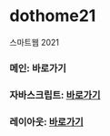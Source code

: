# dothome21
스마트웹 2021

### 메인: <a hrea="https://miyou22.github.io/dothome21/">바로가기</a>
### 자바스크립트: <a href="https://miyou22.github.io/dothome21/javascript/javascript100.html">바로가기</a>
### 레이아웃:  <a href="https://miyou22.github.io/dothome21/layout/index.html">바로가기</a>
